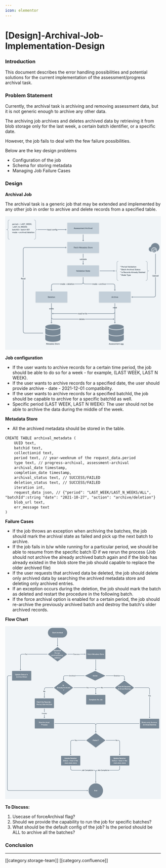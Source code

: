 ```yaml
---
icon: elementor
---
```


# \[Design]-Archival-Job-Implementation-Design

### Introduction

This document describes the error handling possibilities and potential solutions for the current implementation of the assessment/progress archival task.

### Problem Statement

Currently, the archival task is archiving and removing assessment data, but it is not generic enough to archive any other data.

The archiving job archives and deletes archived data by retrieving it from blob storage only for the last week, a certain batch identifier, or a specific date.&#x20;

However, the job fails to deal with the few failure possibilities.

Below are the key design problems

* Configuration of the job
* Schema for storing metadata
* Managing Job Failure Cases

### Design

**Archival Job**

The archival task is a generic job that may be extended and implemented by any other job in order to archive and delete records from a specified table.

![](<../../../../../.gitbook/assets/data-archival (1).png>)

**Job configuration**

* If the user wants to archive records for a certain time period, the job should be able to do so for a week - for example, (LAST WEEK, LAST N WEEK).
* If the user wants to archive records for a specified date, the user should provide archive - date - 2021-12-01 compatibility.
* If the user wants to archive records for a specified batchId, the job should be capable to archive for a specific batchId as well.
* Specific period (LAST WEEK, LAST N WEEK): The user should not be able to archive the data during the middle of the week.

**Metadata Store**

* All the archived metadata should be stored in the table.

```
CREATE TABLE archival_metadata (
    UUID text,
    batchid text,
    collectionid text,
    period text, // year-weeknum of the request_data.period
    type text, // progress-archival, assessment-archival
    archival_date timestamp,
    completion_date timestamp,
    archival_status text, // SUCCESS/FAILED
    deletion_status text, // SUCCESS/FAILED
    iteration int,
    request_data json, // {"period": "LAST_WEEK/LAST_N_WEEKS/ALL", "batchId":string "date": "2021-10-27", "action": "archive/deletion"} 
    blob_url text,
    err_message text
)
```

**Failure Cases**

* If the job throws an exception when archiving the batches, the job should mark the archival state as failed and pick up the next batch to archive.
* If the job fails in b/w while running for a particular period, we should be able to resume from the specific batch ID if we rerun the process (Job should not archive the already archived batch again and if the blob has already existed in the blob store the job should capable to replace the older archived file)
* If the user requests that archived data be deleted, the job should delete only archived data by searching the archived metadata store and deleting only archived entries.
* If an exception occurs during the deletion, the job should mark the batch as deleted and restart the procedure in the following batch.
* If the force archival option is enabled for a certain period, the job should re-archive the previously archived batch and destroy the batch's older archived records.

**Flow Chart**

![](<../../../../../.gitbook/assets/a6d256e9-abf8-4538-9e72-b0c61fb8bf5c (1).png>)

**To Discuss:**

1. Usecase of forceArchival flag?
2. Should we provide the capability to run the job for specific batches?
3. What should be the default config of the job? Is the period should be ALL to archive all the batches?

### Conclusion

***

\[\[category.storage-team]] \[\[category.confluence]]
